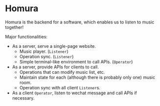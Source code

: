 # Homura

Homura is the backend for a software, which enables us to listen to music together!

Major functionalities:

- As a server, serve a single-page website.
	- Music player. (`Listener`)
	- Operation sync. (`Listener`)
	- Simple terminal-like environment to call APIs. (`Operator`)
- As a server, provide APIs for clients to call.
	- Operations that can modify music list, etc.
	- Maintain state for each (although there is probably only one) music room.
	- Operation sync with all client `Listener`s.
- As a client `Operator`, listen to wechat message and call APIs if necessary.
